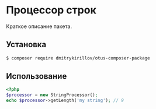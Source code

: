 # Процессор строк

Краткое описание пакета.


## Установка

```bash
$ composer require dmitrykirillov/otus-composer-package
```

## Использование

```php
<?php
$processor = new StringProcessor();
echo $processor->getLength('my string'); // 9  
```
